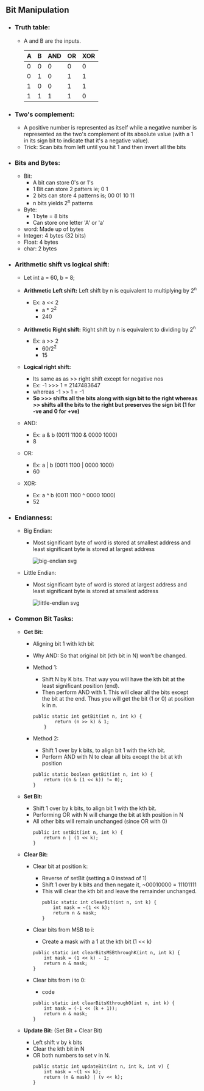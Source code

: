 ## Bit Manipulation

* ### **Truth table:** 
	* A and B are the inputs.

      | A | B | AND |OR |XOR|
      | :-|:- |:-   |:- |:- |
      | 0 | 0 | 0   |0  | 0 |
      | 0 | 1 | 0   |1  | 1 |
      | 1 | 0 | 0   |1  | 1 |
      | 1 | 1 | 1   |1  | 0 |

* ### **Two's complement:**
	* A positive number is represented as itself while a negative number is represented as the two's complement of its absolute value (with a 1 in its sign bit to indicate that it's a negative value). 
	* Trick: Scan bits from left until you hit 1 and then invert all the bits

* ### **Bits and Bytes:**
  * Bit:
      * A bit can store 0's or 1's
      * 1 Bit can store 2 patters ie; 0 1
      * 2 bits can store 4 patterns is; 00 01 10 11 
      * n bits yields 2<sup>n</sup> patterns
  * Byte: 
      * 1 byte = 8 bits
      * Can store one letter 'A' or 'a'
  * word: Made up of bytes
  * Integer: 4 bytes (32 bits)
  * Float: 4 bytes
  * char: 2 bytes

* ### **Arithmetic shift vs logical shift:**
    * Let int a = 60, b = 8;

  * **Arithmetic Left shift:** Left shift by n is equivalent to multiplying by 2<sup>n</sup>
      * Ex: a << 2 
          * a *  2<sup>2</sup>
          * 240

  * **Arithmetic Right shift:** Right shift by n is equivalent to dividing by 2<sup>n</sup>
      * Ex: a >> 2
          *  60/2<sup>2</sup>
          * 15

  * **Logical right shift:** 
  	  * Its same as as >> right shift except for negative nos
      * Ex: -1 >>> 1 = 2147483647
      * whereas  -1 >> 1 = -1
      * **So >>> shifts all the bits along with sign bit to the right whereas >> shifts all the bits to the right but preserves the sign bit (1 for -ve and 0 for +ve)**

  * AND:
      * Ex: a & b  (0011 1100  &  0000 1000)
      * 8

  * OR:
      * Ex: a | b  (0011 1100  |  0000 1000)
      * 60

  * XOR:
      * Ex: a ^ b  (0011 1100  ^  0000 1000)
      * 52


* ### **Endianness**:
	* Big Endian:
    	* Most significant byte of word is stored at smallest address and least significant byte is stored at largest address
    	 
           ![big-endian svg](https://cloud.githubusercontent.com/assets/23204433/24479246/22217962-1493-11e7-81d6-c346f6e8275e.png)

	* Little Endian:
    	* Most significant byte of word is stored at largest address and least significant byte is stored at smallest address
    	 
           ![little-endian svg](https://cloud.githubusercontent.com/assets/23204433/24479291/5a625a30-1493-11e7-9f9d-4549e876cbbc.png)

* ### **Common Bit Tasks**:
	* **Get Bit:** 
		* Aligning bit 1 with kth bit
		* Why AND: So that original bit (kth bit in N) won't be changed.
		
		* Method 1: 
			* Shift N by K bits. That way you will have the kth bit at the least significant position (end).
			* Then perform AND with 1. This will clear all the bits except the bit at the end. Thus you will get the bit (1 or 0) at position k in n. 
			```
            public static int getBit(int n, int k) {
                    return (n >> k) & 1;
                }
			```
		* Method 2: 
			*  Shift 1 over by k bits, to align bit 1 with the kth bit.
			*  Perform AND with N to clear all bits except the bit at kth position
			```
            public static boolean getBit(int n, int k) {
				return ((n & (1 << k)) != 0);
			}
            ```

	* **Set Bit:**
		*  Shift 1 over by k bits, to align bit 1 with the kth bit.
		*  Performing OR with N will change the bit at kth position in N
		*  All other bits will remain unchanged (since OR with 0)
			```
            public int setBit(int n, int k) {
				return n | (1 << k);
			}
            ```	 
            
     * **Clear Bit:**
     	* Clear bit at position k:
          * Reverse of setBit (setting a 0 instead of 1)
          * Shift 1 over by k bits and then negate it, ~00010000 = 11101111
          * This will clear the kth bit and leave the remainder unchanged.
            ```
            public static int clearBit(int n, int k) {
                int mask = ~(1 << k);
                return n & mask;
            }
            ```
            
         * Clear bits from MSB to i:
         	* Create a mask with a 1 at the kth bit	(1 << k)
         	```
            public static int clearBitsMSBthroughK(int n, int k) {
				int mask = (1 << k) - 1;
				return n & mask;
			}
            ``` 
         
         * Clear bits from i to 0:
         	* code
         	```
            public static int clearBitsKthrough0(int n, int k) {
				int mask = (-1 << (k + 1));
				return n & mask;
			}
         	```

	* **Update Bit:** (Set Bit + Clear Bit)
		* Left shift v by k bits
		* Clear the kth bit in N
		* OR both numbers to set v in N.
          ```
          public static int updateBit(int n, int k, int v) {
			  int mask = ~(1 << k);
			  return (n & mask) | (v << k);
		  }
          ```
          
          

